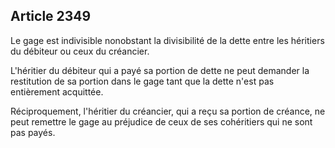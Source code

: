 Article 2349
----
Le gage est indivisible nonobstant la divisibilité de la dette entre les
héritiers du débiteur ou ceux du créancier.

L'héritier du débiteur qui a payé sa portion de dette ne peut demander la
restitution de sa portion dans le gage tant que la dette n'est pas entièrement
acquittée.

Réciproquement, l'héritier du créancier, qui a reçu sa portion de créance, ne
peut remettre le gage au préjudice de ceux de ses cohéritiers qui ne sont pas
payés.
